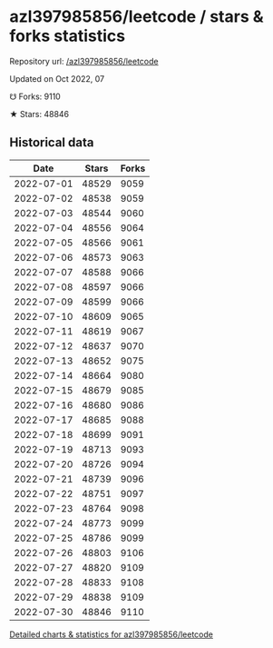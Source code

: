 # azl397985856/leetcode / stars & forks statistics

Repository url: [/azl397985856/leetcode](https://github.com/azl397985856/leetcode)

Updated on Oct 2022, 07

☋ Forks: 9110

★ Stars: 48846

## Historical data
| Date | Stars | Forks |
|------|-------|-------|
| 2022-07-01 | 48529 | 9059 | 
| 2022-07-02 | 48538 | 9059 | 
| 2022-07-03 | 48544 | 9060 | 
| 2022-07-04 | 48556 | 9064 | 
| 2022-07-05 | 48566 | 9061 | 
| 2022-07-06 | 48573 | 9063 | 
| 2022-07-07 | 48588 | 9066 | 
| 2022-07-08 | 48597 | 9066 | 
| 2022-07-09 | 48599 | 9066 | 
| 2022-07-10 | 48609 | 9065 | 
| 2022-07-11 | 48619 | 9067 | 
| 2022-07-12 | 48637 | 9070 | 
| 2022-07-13 | 48652 | 9075 | 
| 2022-07-14 | 48664 | 9080 | 
| 2022-07-15 | 48679 | 9085 | 
| 2022-07-16 | 48680 | 9086 | 
| 2022-07-17 | 48685 | 9088 | 
| 2022-07-18 | 48699 | 9091 | 
| 2022-07-19 | 48713 | 9093 | 
| 2022-07-20 | 48726 | 9094 | 
| 2022-07-21 | 48739 | 9096 | 
| 2022-07-22 | 48751 | 9097 | 
| 2022-07-23 | 48764 | 9098 | 
| 2022-07-24 | 48773 | 9099 | 
| 2022-07-25 | 48786 | 9099 | 
| 2022-07-26 | 48803 | 9106 | 
| 2022-07-27 | 48820 | 9109 | 
| 2022-07-28 | 48833 | 9108 | 
| 2022-07-29 | 48838 | 9109 | 
| 2022-07-30 | 48846 | 9110 | 


[Detailed charts & statistics for azl397985856/leetcode](https://reviewgithub.com/rep/azl397985856/leetcode)

